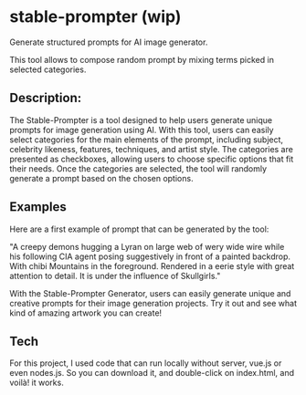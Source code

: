 # stable-prompter (wip)
Generate structured prompts for AI image generator. 

This tool allows to compose random prompt by mixing terms picked in selected categories.

## Description: 

The Stable-Prompter is a tool designed to help users generate unique prompts for image generation using AI. With this tool, users can easily select categories for the main elements of the prompt, including subject, celebrity likeness, features, techniques, and artist style. The categories are presented as checkboxes, allowing users to choose specific options that fit their needs. Once the categories are selected, the tool will randomly generate a prompt based on the chosen options.

## Examples

Here are a first example of prompt that can be generated by the tool:

"A creepy demons hugging a Lyran on large web of wery wide wire while his following CIA agent posing suggestively in front of a painted backdrop. With chibi Mountains in the foreground. Rendered in a eerie style with great attention to detail. It is under the influence of Skullgirls."

With the Stable-Prompter Generator, users can easily generate unique and creative prompts for their image generation projects. Try it out and see what kind of amazing artwork you can create!

## Tech

For this project, I used code that can run locally without server, vue.js or even nodes.js. So you can download it, and double-click on index.html, and voilà! it works.
